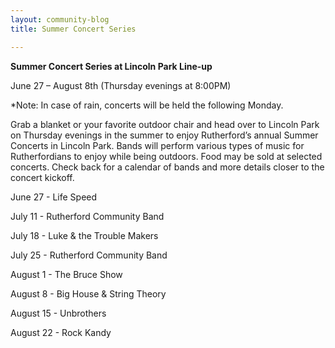 ```yaml
---
layout: community-blog
title: Summer Concert Series

---
```


**Summer Concert Series at Lincoln Park Line-up**

June 27 – August 8th (Thursday evenings at 8:00PM)

*Note: In case of rain, concerts will be held the following Monday.

Grab a blanket or your favorite outdoor chair and head over to Lincoln Park on Thursday
evenings in the summer to enjoy Rutherford’s annual Summer Concerts in Lincoln Park. Bands will perform various types of music for Rutherfordians to enjoy while being outdoors. Food may be sold at selected concerts. Check back for a calendar of bands and more details closer to the concert kickoff.

June 27 - Life Speed 

July 11 - Rutherford Community Band 

July 18 - Luke & the Trouble Makers 

July 25 - Rutherford Community Band 

August 1 - The Bruce Show 

August 8 - Big House & String Theory 

August 15 - Unbrothers 

August 22 - Rock Kandy
